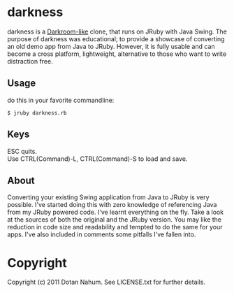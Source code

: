 darkness
========

darkness is a [Darkroom-like](http://they.misled.us/dark-room) clone, that runs on JRuby with Java Swing.
The purpose of darkness was educational; to provide a showcase of converting an old demo app from Java to JRuby. However, it is fully usable and can become a cross platform, lightweight, alternative to those who want to write distraction free.


Usage
-----

do this in your favorite commandline:
    
    $ jruby darkness.rb

Keys
----

ESC quits.  
Use CTRL(Command)-L, CTRL(Command)-S to load and save.

About
-----

Converting your existing Swing application from Java to JRuby is very possible. I've started doing this with zero knowledge of referencing Java from my JRuby powered code. I've learnt everything on the fly.
Take a look at the sources of both the original and the JRuby version. You may like the reduction in code size and readability and tempted to do the same for your apps. I've also included in comments some pitfalls I've fallen into.


Copyright
=========

Copyright (c) 2011 Dotan Nahum. See LICENSE.txt for
further details.
